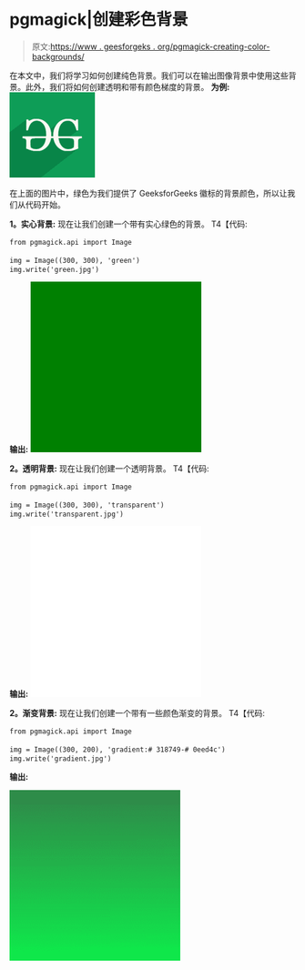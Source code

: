 # pgmagick|创建彩色背景

> 原文:[https://www . geesforgeks . org/pgmagick-creating-color-backgrounds/](https://www.geeksforgeeks.org/pgmagick-creating-color-backgrounds/)

在本文中，我们将学习如何创建纯色背景。我们可以在输出图像背景中使用这些背景。此外，我们将如何创建透明和带有颜色梯度的背景。
**为例:**
![](img/6b615c2b2cee397058eb842cde1aad87.png)

在上面的图片中，绿色为我们提供了 GeeksforGeeks 徽标的背景颜色，所以让我们从代码开始。

**1。实心背景:**
现在让我们创建一个带有实心绿色的背景。
T4【代码:

```
from pgmagick.api import Image

img = Image((300, 300), 'green')
img.write('green.jpg')
```

**输出:**
![](img/4281cc5d66b693f2fb64c01e432e3b22.png)

**2。透明背景:**
现在让我们创建一个透明背景。
T4【代码:

```
from pgmagick.api import Image

img = Image((300, 300), 'transparent')
img.write('transparent.jpg')
```

**输出:**
![](img/4ff06ac6d111f9c2732069373dc91a3b.png)

**2。渐变背景:**
现在让我们创建一个带有一些颜色渐变的背景。
T4【代码:

```
from pgmagick.api import Image

img = Image((300, 200), 'gradient:# 318749-# 0eed4c')
img.write('gradient.jpg')
```

**输出:**

![](img/e96a891abec03ba4107c39fabf09137f.png)